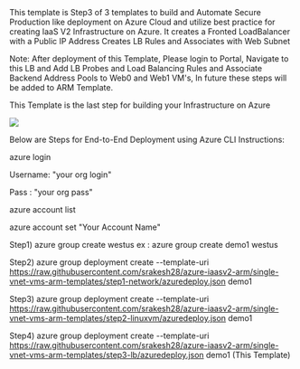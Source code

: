 <html>
<h>
This template is Step3 of 3 templates to build and Automate Secure Production like deployment on Azure Cloud and utilize best practice for creating IaaS V2 Infrastructure on Azure.
</h>
It creates a Fronted LoadBalancer with a Public IP Address
Creates LB Rules and Associates with Web Subnet

Note: After deployment of this Template, Please login to Portal, Navigate to this LB and Add LB Probes and Load Balancing Rules and Associate Backend Address Pools to Web0 and Web1 VM's, In future these steps will be added to ARM Template.

This Template is the last step for building your Infrastructure on Azure

<a href="https://portal.azure.com/#create/Microsoft.Template/uri/https%3A%2F%2Fraw.githubusercontent.com%2Fsrakesh28%2Fdemo-working%2Fmaster%2Fstep3-lb%2Fazuredeploy.json" target="_blank">
    <img src="http://azuredeploy.net/deploybutton.png"/>
</a>

Below are Steps for End-to-End Deployment using  Azure CLI Instructions:

azure login

Username: "your org login"

Pass : "your org pass"

azure account list

azure account set "Your Account Name"


Step1) azure group create westus ex : azure group create demo1 westus

Step2) azure group deployment create --template-uri https://raw.githubusercontent.com/srakesh28/azure-iaasv2-arm/single-vnet-vms-arm-templates/step1-network/azuredeploy.json demo1 

Step3) azure group deployment create --template-uri https://raw.githubusercontent.com/srakesh28/azure-iaasv2-arm/single-vnet-vms-arm-templates/step2-linuxvm/azuredeploy.json demo1 

Step4) azure group deployment create --template-uri https://raw.githubusercontent.com/srakesh28/azure-iaasv2-arm/single-vnet-vms-arm-templates/step3-lb/azuredeploy.json demo1 (This Template)

</html>
